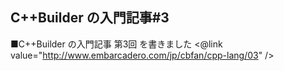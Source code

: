 ## C++Builder の入門記事#3


■C++Builder の入門記事 第3回 を書きました
    <@link value="http://www.embarcadero.com/jp/cbfan/cpp-lang/03" />
